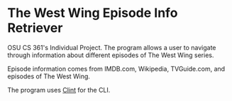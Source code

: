 # The West Wing Episode Info Retriever
OSU CS 361's Individual Project. The program allows a user to navigate through information about different episodes of The West Wing series.

Episode information comes from IMDB.com, Wikipedia, TVGuide.com, and episodes of The West Wing.

The program uses [Clint](https://pypi.org/project/clint/) for the CLI.

